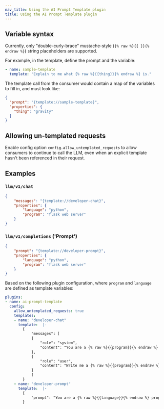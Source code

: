 ```yaml
---
nav_title: Using the AI Prompt Template plugin
title: Using the AI Prompt Template plugin
---
```


## Variable syntax

Currently, only "double-curly-brace" mustache-style (`{% raw %}{{ }}{% endraw %}`) string placeholders are supported.

For example, in the template, define the prompt and the variable:

```yaml
- name: sample-template
  template: "Explain to me what {% raw %}{{thing}}{% endraw %} is."
```

The template call from the consumer would contain a map of the variables to fill in, and must look like:

```json
{
  "prompt": "{template://sample-template}",
  "properties": {
    "thing": "gravity"
  }
}
```

## Allowing un-templated requests

Enable config option `config.allow_untemplated_requests` to allow consumers to continue to call the LLM, even when an explicit template
hasn't been referenced in their request.

## Examples

### `llm/v1/chat`

```json
{
	"messages": "{template://developer-chat}",
	"properties": {
		"language": "python",
		"program": "flask web server"
	}
}
```

### `llm/v1/completions` ('Prompt')

```json
{
	"prompt": "{template://developer-prompt}",
	"properties": {
		"language": "python",
		"program": "flask web server"
	}
}
```

Based on the following plugin configuration, where `program` and `language` are defined as template variables:

```yaml
plugins:
- name: ai-prompt-template
  config:
    allow_untemplated_requests: true
    templates:
    - name: "developer-chat"
      template:  |-
        {
            "messages": [
            {
                "role": "system",
                "content": "You are a {% raw %}{{program}}{% endraw %} expert, in {% raw %}{{language}}{% endraw %} programming language."
            },
            {
                "role": "user",
                "content": "Write me a {% raw %}{{program}}{% endraw %} program."
            }
            ]
        }
    - name: "developer-prompt"
      template:  |-
        {
            "prompt": "You are a {% raw %}{{language}}{% endraw %} programming language expert. Write me a {% raw %}{{program}}{% endraw %} program."
        }
```
